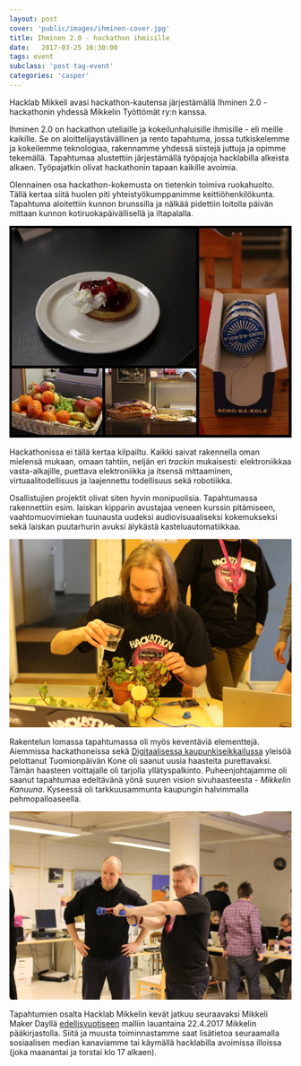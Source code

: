 ```yaml
---
layout: post
cover: 'public/images/ihminen-cover.jpg'
title: Ihminen 2.0 - hackathon ihmisille
date:   2017-03-25 16:30:00
tags: event
subclass: 'post tag-event'
categories: 'casper'
---
```


Hacklab Mikkeli avasi hackathon-kautensa järjestämällä Ihminen 2.0 -hackathonin yhdessä Mikkelin Työttömät ry:n kanssa.

Ihminen 2.0 on hackathon uteliaille ja kokeilunhaluisille ihmisille - eli meille kaikille. Se on aloittelijaystävällinen ja rento tapahtuma, jossa tutkiskelemme ja kokeilemme teknologiaa, rakennamme yhdessä siistejä juttuja ja opimme tekemällä. Tapahtumaa alustettiin järjestämällä työpajoja hacklabilla alkeista alkaen. Työpajatkin olivat hackathonin tapaan kaikille avoimia.

Olennainen osa hackathon-kokemusta on tietenkin toimiva ruokahuolto. Tällä kertaa siitä huolen piti yhteistyökumppanimme keittiöhenkilökunta. Tapahtuma aloitettiin kunnon brunssilla ja nälkää pidettiin loitolla päivän mittaan kunnon kotiruokapäivällisellä ja iltapalalla.

![](/public/images/ihminen-ruoka.jpg)

Hackathonissa ei tällä kertaa kilpailtu. Kaikki saivat rakennella oman mielensä mukaan, omaan tahtiin, neljän eri *trackin* mukaisesti: elektroniikkaa vasta-alkajille, puettava elektroniikka ja itsensä mittaaminen, virtuaalitodellisuus ja laajennettu todellisuus sekä robotiikka.

Osallistujien projektit olivat siten hyvin monipuolisia. Tapahtumassa rakennettiin esim. laiskan kipparin avustajaa veneen kurssin pitämiseen, vaahtomuovimiekan tuunausta uudeksi audiovisuaaliseksi kokemukseksi sekä laiskan puutarhurin avuksi älykästä kasteluautomatiikkaa. 

![](/public/images/ihminen-kasvi.jpg)

Rakentelun lomassa tapahtumassa oli myös keventäviä elementtejä. Aiemmissa hackathoneissa sekä [Digitaalisessa kaupunkiseikkailussa](http://mikkeli.hacklab.fi/digital-city-adventure-2015/) yleisöä pelottanut Tuomionpäivän Kone oli saanut uusia haasteita purettavaksi. Tämän haasteen voittajalle oli tarjolla yllätyspalkinto. Puheenjohtajamme oli saanut tapahtumaa edeltävänä yönä suuren vision sivuhaasteesta - *Mikkelin Kanuuna*. Kyseessä oli tarkkuusammunta kaupungin halvimmalla pehmopalloaseella.

![](/public/images/ihminen-kanuuna.jpg)

Tapahtumien osalta Hacklab Mikkelin kevät jatkuu seuraavaksi Mikkeli Maker Dayllä [edellisvuotiseen](http://mikkeli.hacklab.fi/mikkeli-maker-day/) malliin lauantaina 22.4.2017 Mikkelin pääkirjastolla. Siitä ja muusta toiminnastamme saat lisätietoa seuraamalla sosiaalisen median kanaviamme tai käymällä hacklabilla avoimissa illoissa (joka maanantai ja torstai klo 17 alkaen).